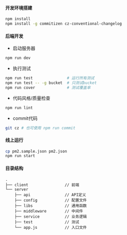 #### **开发环境搭建**

```bash
npm install
npm install -g commitizen cz-conventional-changelog
```

#### **后端开发**

* 启动服务器

```bash
npm run dev
```

* 执行测试

```bash
npm run test               # 运行所有测试
npm run test -- -g bucket  # 只测试bucket
npm run cover              # 测试覆盖率
```

* 代码风格/质量检查

```bash
npm run lint
```

* commit代码

```bash
git cz # 也可使用 npm run commit
```

#### **线上运行**

```bash
cp pm2.sample.json pm2.json
npm run start
```

#### **目录结构**

    .
    ├── client                // 前端
    └── server
        ├── api               // API定义
        ├── config            // 配置文件
        ├── libs              // 通用函数
        ├── middleware        // 中间件
        ├── service           // 业务逻辑
        ├── test              // 测试
        └── app.js            // 入口文件
